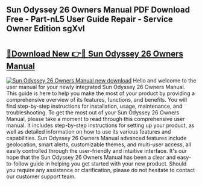 ## Sun Odyssey 26 Owners Manual PDF Download Free - Part-nL5 User Guide Repair - Service Owner Edition sgXvI

# <h2><a href="http://bc59518.oget.top/?id=Sun+Odyssey+26+Owners+Manual">🔗Download New 👉🔴 Sun Odyssey 26 Owners Manual</a></h2>

[![Sun Odyssey 26 Owners Manual new download](https://i.imgur.com/5g1atiW.png)](http://bc59518.oget.top/?id=Sun+Odyssey+26+Owners+Manual)
Hello and welcome to the user manual for your newly integrated Sun Odyssey 26 Owners Manual. This guide is here to help you make the most of your product by providing a comprehensive overview of its features, functions, and benefits. You will find step-by-step instructions for installation, usage, maintenance, and troubleshooting. To get the most out of your Sun Odyssey 26 Owners Manual, please take a moment to read through this comprehensive user manual. It includes step-by-step instructions for setting up your product, as well as detailed information on how to use its various features and capabilities. Sun Odyssey 26 Owners Manual advanced features include geolocation, smart alerts, customizable themes, and multi-user access, all easily controlled through the user-friendly and intuitive interface. It's our hope that the Sun Odyssey 26 Owners Manual has been a clear and easy-to-follow guide in helping you get started with your new product. Should you require any assistance or clarification, please do not hesitate to contact our customer support team.
